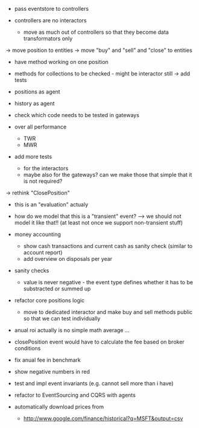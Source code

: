 
- pass eventstore to controllers

- controllers are no interactors 
  - move as much out of controllers so that they become data transformators only

-> move position to entities
-> move "buy" and "sell" and "close" to entities
   - have method working on one position
   - methods for collections to be checked - might be interactor still
   -> add tests
- positions as agent


- history as agent

- check which code needs to be tested in gateways



- over all performance
  - TWR
  - MWR

- add more tests
  - for the interactors
  - maybe also for the gateways? can we make those that simple that it is not required?



-> rethink "ClosePosition"
   - this is an "evaluation" actualy
   - how do we model that this is a "transient" event?
   --> we should not model it like that!!
   (at least not once we support non-transient stuff)

- money accounting
  - show cash transactions and current cash as sanity check
    (similar to account report)
  - add overview on disposals per year


- sanity checks
  - value is never negative - the event type defines whether it has to be substracted or summed up

- refactor core positions logic
  - move to dedicated interactor and make buy and sell methods public so that we can test individually

- anual roi actually is no simple math average ...

- closePosition event would have to calculate the fee based on broker conditions

- fix anual fee in benchmark

- show negative numbers in red

- test and impl event invariants (e.g. cannot sell more than i have)

- refactor to EventSourcing and CQRS with agents

- automatically download prices from
  - http://www.google.com/finance/historical?q=MSFT&output=csv


